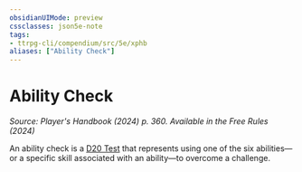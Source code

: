 ```yaml
---
obsidianUIMode: preview
cssclasses: json5e-note
tags:
- ttrpg-cli/compendium/src/5e/xphb
aliases: ["Ability Check"]
---
```

# Ability Check
*Source: Player's Handbook (2024) p. 360. Available in the Free Rules (2024)* 

An ability check is a [D20 Test](Misc%20Files/CLI/rules/variant-rules/d20-test-xphb.md) that represents using one of the six abilities—or a specific skill associated with an ability—to overcome a challenge.